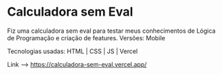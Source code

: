 # Calculadora sem Eval
Fiz uma calculadora sem eval para testar meus conhecimentos de Lógica de Programação e criação de features. Versões: Mobile

Tecnologias usadas: HTML | CSS | JS | Vercel

Link --> https://calculadora-sem-eval.vercel.app/
